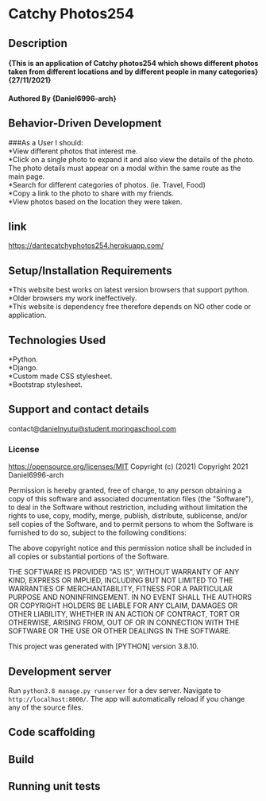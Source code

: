 # Catchy Photos254 

## Description  
#### {This is an application of Catchy photos254 which shows different photos taken from different locations and by different people in many categories} {27/11/2021}
#### Authored By **{Daniel6996-arch}**
## Behavior-Driven Development
###As a User I should:  
*View different photos that interest me.  
*Click on a single photo to expand it and also view the details of the photo. The photo details must appear on a modal within the same route as the main page.   
*Search for different categories of photos. (ie. Travel, Food)   
*Copy a link to the photo to share with my friends.   
*View photos based on the location they were taken.  
## link
https://dantecatchyphotos254.herokuapp.com/
## Setup/Installation Requirements
*This website best works on latest version browsers that support python.   
*Older browsers my work ineffectively.   
*This website is dependency free therefore depends on NO other code or application.
## Technologies Used
*Python.   
*Django.  
*Custom made CSS stylesheet.    
*Bootstrap stylesheet.    
## Support and contact details
contact@danielnyutu@student.moringaschool.com
### License 
https://opensource.org/licenses/MIT
Copyright (c) (2021)
Copyright 2021 Daniel6996-arch

Permission is hereby granted, free of charge, to any person obtaining a copy of this software and associated documentation files (the "Software"), to deal in the Software without restriction, including without limitation the rights to use, copy, modify, merge, publish, distribute, sublicense, and/or sell copies of the Software, and to permit persons to whom the Software is furnished to do so, subject to the following conditions:

The above copyright notice and this permission notice shall be included in all copies or substantial portions of the Software.

THE SOFTWARE IS PROVIDED "AS IS", WITHOUT WARRANTY OF ANY KIND, EXPRESS OR IMPLIED, INCLUDING BUT NOT LIMITED TO THE WARRANTIES OF MERCHANTABILITY, FITNESS FOR A PARTICULAR PURPOSE AND NONINFRINGEMENT. IN NO EVENT SHALL THE AUTHORS OR COPYRIGHT HOLDERS BE LIABLE FOR ANY CLAIM, DAMAGES OR OTHER LIABILITY, WHETHER IN AN ACTION OF CONTRACT, TORT OR OTHERWISE, ARISING FROM, OUT OF OR IN CONNECTION WITH THE SOFTWARE OR THE USE OR OTHER DEALINGS IN THE SOFTWARE.

This project was generated with [PYTHON] version 3.8.10.

## Development server

Run `python3.8 manage.py runserver` for a dev server. Navigate to `http://localhost:8000/`. The app will automatically reload if you change any of the source files.

## Code scaffolding

## Build

## Running unit tests
